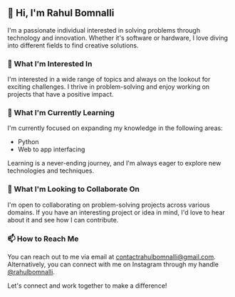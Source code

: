 ## 👋 Hi, I'm Rahul Bomnalli

I'm a passionate individual interested in solving problems through technology and innovation. Whether it's software or hardware, I love diving into different fields to find creative solutions.

### 👀 What I'm Interested In

I'm interested in a wide range of topics and always on the lookout for exciting challenges. I thrive in problem-solving and enjoy working on projects that have a positive impact.

### 🌱 What I'm Currently Learning

I'm currently focused on expanding my knowledge in the following areas:
- Python
- Web to app interfacing

Learning is a never-ending journey, and I'm always eager to explore new technologies and techniques.

### 💞 What I'm Looking to Collaborate On

I'm open to collaborating on problem-solving projects across various domains. If you have an interesting project or idea in mind, I'd love to hear about it and see how I can contribute.

### 📫 How to Reach Me

You can reach out to me via email at contactrahulbomnalli@gmail.com. Alternatively, you can connect with me on Instagram through my handle [@rahulbomnalli](https://www.instagram.com/rahulbomnalli/).

Let's connect and work together to make a difference!


<!---
rahulbomnalli7/rahulbomnalli7 is a ✨ special ✨ repository because its `README.md` (this file) appears on your GitHub profile.
You can click the Preview link to take a look at your changes.
--->

